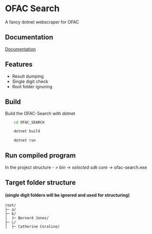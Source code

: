 # OFAC Search

A fancy dotnet webscraper for OFAC




## Documentation

[Documentation](https://learn.microsoft.com/en-us/dotnet/)


## Features

- Result dumping
- Single digit check
- Root folder ignoring


## Build

Build the OFAC-Search with dotnet

```bash
    cd OFAC_SEARCH

    dotnet build
    
    dotnet run

```
    
## Run compiled program

In the project structure - > bin -> *selected sdk core* -> ofac-search.exe


## Target folder structure
#### (single digit folders will be ignored and used for structuring)

```plaintext
root/
├─ a/
├─ b/
│  ├─ Bernard Jones/
├─ c/
│  ├─ Catherine Coraline/

```

